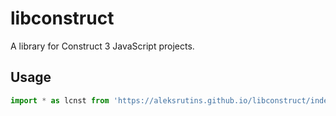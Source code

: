 # libconstruct
A library for Construct 3 JavaScript projects.

## Usage
```js
import * as lcnst from 'https://aleksrutins.github.io/libconstruct/index.js';
```